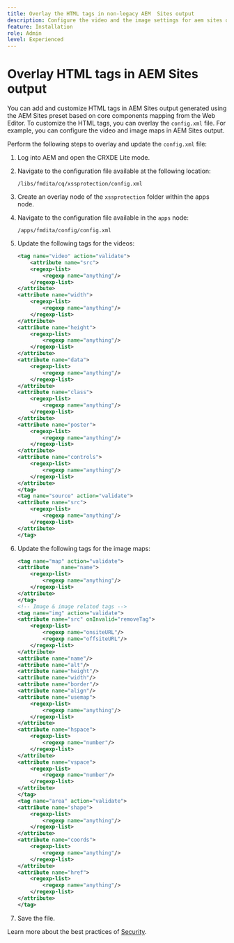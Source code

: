 ```yaml
---
title: Overlay the HTML tags in non-legacy AEM  Sites output
description: Configure the video and the image settings for aem sites output based on core components mapping
feature: Installation
role: Admin
level: Experienced
---
```


# Overlay HTML tags in AEM Sites output 

You can add and customize HTML tags in AEM Sites output generated using the AEM Sites preset based on core components mapping from the Web Editor. To customize the HTML tags, you can overlay the `config.xml` file. For example, you can configure the video and image maps in AEM Sites output.

Perform the following steps to overlay and update the `config.xml` file:

1. Log into AEM and open the CRXDE Lite mode.

1. Navigate to the configuration file available at the following location:

    `/libs/fmdita/cq/xssprotection/config.xml`

1. Create an overlay node of the `xssprotection` folder within the apps node.

1. Navigate to the configuration file available in the `apps` node:

    `/apps/fmdita/config/config.xml`

1.  Update the following tags for the videos:
  
	```XML
    <tag name="video" action="validate">
	    <attribute name="src">
		<regexp-list>
			<regexp name="anything"/>
		</regexp-list>
	</attribute>
	<attribute name="width">
		<regexp-list>
			<regexp name="anything"/>
		</regexp-list>
	</attribute>
	<attribute name="height">
		<regexp-list>
			<regexp name="anything"/>
		</regexp-list>
	</attribute>
	<attribute name="data">
		<regexp-list>
			<regexp name="anything"/>
		</regexp-list>
	</attribute>
	<attribute name="class">
		<regexp-list>
			<regexp name="anything"/>
		</regexp-list>
	</attribute>
	<attribute name="poster">
		<regexp-list>
			<regexp name="anything"/>
		</regexp-list>
	</attribute>
	<attribute name="controls">
		<regexp-list>
			<regexp name="anything"/>
		</regexp-list>
	</attribute>
    </tag>
    <tag name="source" action="validate">
	<attribute name="src">
		<regexp-list>
			<regexp name="anything"/>
		</regexp-list>
	</attribute>
    </tag>
    ```

1. Update the following tags for the image maps: 

    ```XML
    <tag name="map" action="validate">
	<attribute    name="name">
		<regexp-list>
			<regexp name="anything"/>
		</regexp-list>
	</attribute>
    </tag>
    <!-- Image & image related tags -->
    <tag name="img" action="validate">
	<attribute name="src" onInvalid="removeTag">
		<regexp-list>
			<regexp name="onsiteURL"/>
			<regexp name="offsiteURL"/>
		</regexp-list>
	</attribute>
	<attribute name="name"/>
	<attribute name="alt"/>
	<attribute name="height"/>
	<attribute name="width"/>
	<attribute name="border"/>
	<attribute name="align"/>
	<attribute name="usemap">
		<regexp-list>
			<regexp name="anything"/>
		</regexp-list>
	</attribute>
	<attribute name="hspace">
		<regexp-list>
			<regexp name="number"/>
		</regexp-list>
	</attribute>
	<attribute name="vspace">
		<regexp-list>
			<regexp name="number"/>
		</regexp-list>
	</attribute>
    </tag>
    <tag name="area" action="validate">
	<attribute name="shape">
		<regexp-list>
			<regexp name="anything"/>
		</regexp-list>
	</attribute>
	<attribute name="coords">
		<regexp-list>
			<regexp name="anything"/>
		</regexp-list>
	</attribute>
	<attribute name="href">
		<regexp-list>
			<regexp name="anything"/>
		</regexp-list>
	</attribute>
    </tag>
    ```

1. Save the file.

Learn more about the best practices of [Security](https://experienceleague.adobe.com/en/docs/experience-manager-65/content/implementing/developing/introduction/security). 